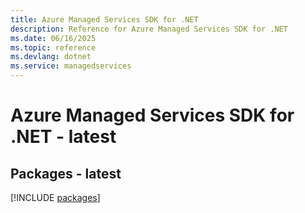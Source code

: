 ```yaml
---
title: Azure Managed Services SDK for .NET
description: Reference for Azure Managed Services SDK for .NET
ms.date: 06/16/2025
ms.topic: reference
ms.devlang: dotnet
ms.service: managedservices
---
```

# Azure Managed Services SDK for .NET - latest
## Packages - latest
[!INCLUDE [packages](managed-services-index.md)]